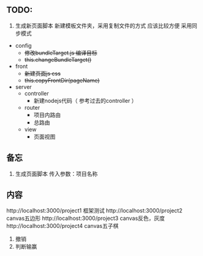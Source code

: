 ## TODO:

1. 生成新页面脚本
新建模板文件夹，采用复制文件的方式 应该比较方便 采用同步模式

- config
  - ~~修改bundleTarget.js 编译目标~~  
  - ~~this.changeBundleTarget()~~
- front
  - ~~新建页面js css~~  
  - ~~this.copyFrontDir(pageName)~~
- server
  - controller
    - 新建nodejs代码（ 参考过去的controller ）
  - router
    - 项目内路由
    - 总路由
  - view
    - 页面视图

## 备忘
1. 生成页面脚本 传入参数：项目名称

## 内容
http://localhost:3000/project1  框架测试
http://localhost:3000/project2  canvas五边形
http://localhost:3000/project3  canvas反色，灰度
http://localhost:3000/project4  canvas五子棋
1. 撤销
2. 判断输赢